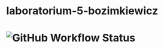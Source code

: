 ﻿# laboratorium-5-bozimkiewicz
 # ![GitHub Workflow Status](https://img.shields.io/github/workflow/status/TestowanieAutomatyczneUG/laboratorium-5-bozimkiewicz/Python%20package?color=brightgreen&label=build&style=plastic)
